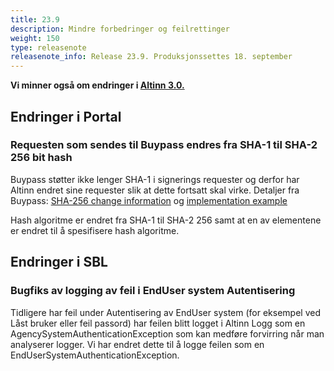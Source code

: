 ```yaml
---
title: 23.9
description: Mindre forbedringer og feilrettinger
weight: 150
type: releasenote
releasenote_info: Release 23.9. Produksjonssettes 18. september
---
```

**Vi minner også om endringer i [Altinn 3.0.](https://github.com/Altinn/altinn-studio/releases)**

## Endringer i Portal

### Requesten som sendes til Buypass endres fra SHA-1 til SHA-2 256 bit hash
Buypass støtter ikke lenger SHA-1 i signerings requester og derfor har Altinn endret sine requester slik at dette fortsatt skal virke. Detaljer fra Buypass: [SHA-256 change information](https://buypassdev.atlassian.net/wiki/spaces/DEVSPACE/pages/2908291564/SHA-256+som+hashalgoritme+ved+signering) og [implementation example](https://buypassdev.atlassian.net/wiki/spaces/DEVSPACE/pages/2908291528/IPS-PKI+signering+med+IPS-Bx#SignaturFormat-BPESIG0301---SEID-SDO-Basic)

Hash algoritme er endret fra SHA-1 til SHA-2 256 samt at en av elementene er endret til å spesifisere hash algoritme.

## Endringer i SBL

### Bugfiks av logging av feil i EndUser system Autentisering
Tidligere har feil under Autentisering av EndUser system (for eksempel ved Låst bruker eller feil passord) har feilen blitt logget i Altinn Logg som en AgencySystemAuthenticationException som kan medføre forvirring når man analyserer logger.
Vi har endret dette til å logge feilen som en EndUserSystemAuthenticationException.
